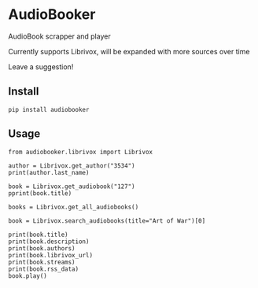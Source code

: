 # AudioBooker

AudioBook scrapper and player

Currently supports Librivox, will be expanded with more sources over time

Leave a suggestion!

## Install

    pip install audiobooker
    
## Usage

    from audiobooker.librivox import Librivox
    
    author = Librivox.get_author("3534")
    print(author.last_name)
    
    book = Librivox.get_audiobook("127")
    pprint(book.title)
    
    books = Librivox.get_all_audiobooks()    
    
    book = Librivox.search_audiobooks(title="Art of War")[0]
    
    print(book.title)
    print(book.description)
    print(book.authors)
    print(book.librivox_url)
    print(book.streams)
    print(book.rss_data)
    book.play()

